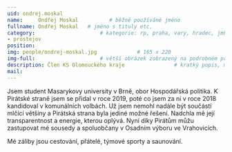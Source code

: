 ```yaml
---
uid: ondrej.moskal
name:     Ondřej Moskal          # běžně používáné jméno
fullname: Ondřej Moskal   # jméno s tituly etc.
category:                     # kategorie: rp, praha, vary, hradec, jmk, senat
- prostejov
position: 
img: people/ondrej-moskal.jpg             # 165 x 220
img-full:                     # větší obrázek zobrazený na podrobném profilu
description: Člen KS Olomouckého kraje                # kratký popis, max 160 znaků
mail:
--- 
```

Jsem student Masarykovy university v Brně, obor Hospodářská politika. K Pirátské straně jsem se přidal v roce 2019, poté co jsem za ni v roce 2018 kandidoval v komunálních volbách. Už jsem nemohl nadále být součástí mlčící většiny a Pirátská strana byla jediné možné řešení. Nadchla mě její transparentnost a energie, kterou oplývá. Nyní díky Pirátům můžu zastupovat mé sousedy a spoluobčany v Osadním výboru ve Vrahovicích.

Mé záliby jsou cestování, přátelé, týmové sporty a saunování.
